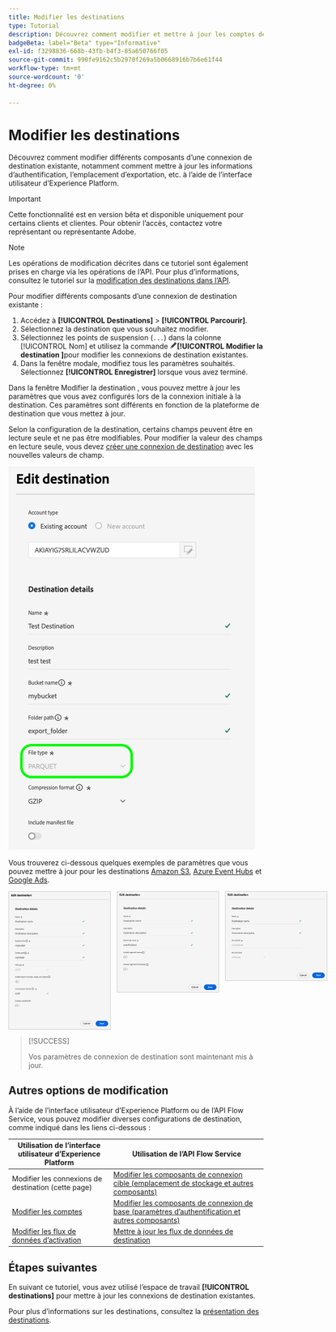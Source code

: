 ```yaml
---
title: Modifier les destinations
type: Tutorial
description: Découvrez comment modifier et mettre à jour les comptes de destinations existants dans l’interface utilisateur de Adobe Experience Platform
badgeBeta: label="Beta" type="Informative"
exl-id: f3298836-668b-43fb-b4f3-85a650766f05
source-git-commit: 990fe9162c5b2970f269a5b0668916b7b6e61f44
workflow-type: tm+mt
source-wordcount: '0'
ht-degree: 0%

---
```


# Modifier les destinations

Découvrez comment modifier différents composants d’une connexion de destination existante, notamment comment mettre à jour les informations d’authentification, l’emplacement d’exportation, etc. à l’aide de l’interface utilisateur d’Experience Platform.

>[!IMPORTANT]
>
>Cette fonctionnalité est en version bêta et disponible uniquement pour certains clients et clientes. Pour obtenir l’accès, contactez votre représentant ou représentante Adobe.

>[!NOTE]
>
> Les opérations de modification décrites dans ce tutoriel sont également prises en charge via les opérations de l’API. Pour plus d’informations, consultez le tutoriel sur la [modification des destinations dans l’API](/help/destinations/api/edit-destination.md).

Pour modifier différents composants d’une connexion de destination existante :

1. Accédez à **[!UICONTROL Destinations]** > **[!UICONTROL Parcourir]**.
2. Sélectionnez la destination que vous souhaitez modifier.
3. Sélectionnez les points de suspension (`...`) dans la colonne [!UICONTROL Nom] et utilisez la commande ![Modifier la destination](/help/images/icons/edit.png)**[!UICONTROL Modifier la destination &#x200B;]**&#x200B;pour modifier les connexions de destination existantes.
4. Dans la fenêtre modale, modifiez tous les paramètres souhaités. Sélectionnez **[!UICONTROL Enregistrer]** lorsque vous avez terminé.

Dans la fenêtre Modifier la destination , vous pouvez mettre à jour les paramètres que vous avez configurés lors de la connexion initiale à la destination. Ces paramètres sont différents en fonction de la plateforme de destination que vous mettez à jour.

Selon la configuration de la destination, certains champs peuvent être en lecture seule et ne pas être modifiables. Pour modifier la valeur des champs en lecture seule, vous devez [créer une connexion de destination](../ui/connect-destination.md) avec les nouvelles valeurs de champ.

![Capture d’écran affichant un champ en lecture seule.](../assets/ui/edit-destinations/read-only.png)

Vous trouverez ci-dessous quelques exemples de paramètres que vous pouvez mettre à jour pour les destinations [Amazon S3](../catalog/cloud-storage/amazon-s3.md), [Azure Event Hubs](../catalog/cloud-storage/azure-event-hubs.md) et [Google Ads](../catalog/advertising/google-ads-destination.md).

<div style="display: flex; gap: 12px; justify-content: flex-start; align-items: flex-start;">
  <img class="modal-image" src="../assets/ui/edit-destinations/edit-amazon-s3-connection.png" alt="Écran de modification de la destination pour la destination Amazon S3." style="max-width: 200px; height: auto; border: 1px solid #ccc;">
  <img class="modal-image" src="../assets/ui/edit-destinations/edit-eventhubs-connection.png" alt="Écran de destination de modification pour la destination Azure EventHubs." style="max-width: 200px; height: auto; border: 1px solid #ccc;">
  <img class="modal-image" src="../assets/ui/edit-destinations/edit-google-ads-connection.png" alt="Écran de destination Modifier pour la destination Google Ads ." style="max-width: 200px; height: auto; border: 1px solid #ccc;">
</div>

>[!SUCCESS]
>
>Vos paramètres de connexion de destination sont maintenant mis à jour.

## Autres options de modification

À l’aide de l’interface utilisateur d’Experience Platform ou de l’API Flow Service, vous pouvez modifier diverses configurations de destination, comme indiqué dans les liens ci-dessous :

| Utilisation de l’interface utilisateur d’Experience Platform | Utilisation de l’API Flow Service |
|---------|----------|
| Modifier les connexions de destination (cette page) | [Modifier les composants de connexion cible (emplacement de stockage et autres composants)](/help/destinations/api/edit-destination.md#patch-target-connection) |
| [Modifier les comptes](/help/destinations/ui/update-accounts.md) | [Modifier les composants de connexion de base (paramètres d’authentification et autres composants)](/help/destinations/api/edit-destination.md#patch-base-connection) |
| [Modifier les flux de données d’activation](/help/destinations/ui/edit-activation.md) | [Mettre à jour les flux de données de destination](/help/destinations/api/update-destination-dataflows.md) |

## Étapes suivantes

En suivant ce tutoriel, vous avez utilisé l’espace de travail **[!UICONTROL destinations]** pour mettre à jour les connexions de destination existantes.

Pour plus d’informations sur les destinations, consultez la [présentation des destinations](../catalog/overview.md).

